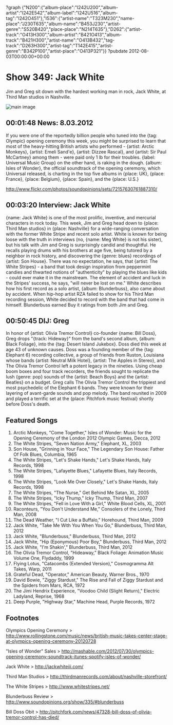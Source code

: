?graph {"N200":{"album-place":"I242U200","album-artist":"I242E542","album-label":"I242U516","album-tag":"I242O451"},"I536":{"artist-name":"T323M230","name-place":"J230T635","album-name":"B453J230","artist-genre":"S520B420","place-place":"N214T635"},"D262":{"artist-track":"O413H300","album-artist":"B421O413","album-track":"B421H300","artist-name":"O413B432","tag-track":"D263H300","artist-tag":"T142E415","artist-genre":"B342P100","artist-place":"O413P321"}}
?pubdate 2012-08-03T00:00:00+00:00

# Show 349: Jack White
Jim and Greg sit down with the hardest working man in rock, Jack White, at Third Man studios in Nashville.

![main image](http://static.soundopinions.org/images/2012/jackwhite.jpg)

## 00:01:48 News: 8.03.2012
If you were one of the reportedly billion people who tuned into the {tag: Olympic} opening ceremony  this week, you might be surprised to learn that most of the heavy-hitting British artists who performed - {artist: Arctic Monkeys}, {artist: Emeli Sand'e}, {artist: Dizzee Rascal}, and {artist: Sir Paul McCartney} among them - were paid only 1 lb for their troubles. {label: Universal Music Group} on the other hand, is raking in the dough. {album: Isles of Wonder}, the official soundtrack of the opening ceremony, which Universal released, is charting in the top five albums in {place: UK}, {place: France}, {place: Belgium}, {place: Spain}, and the {place: U.S.}

http://www.flickr.com/photos/soundopinions/sets/72157630761887310/

## 00:03:20 Interview: Jack White
{name: Jack White} is one of the most prolific, inventive, and mercurial characters in rock today. This week, Jim and Greg head down to {place: Third Man studios} in {place: Nashville} for a wide-ranging conversation with the former White Stripe and recent solo artist. White is known for being loose with the truth in interviews (no, {name: Meg White} is not his sister), but his talk with Jim and Greg is surprisingly candid and thoughtful. He recalls playing drums with his brothers at age five, being tutored by a neighbor in rock history, and discovering the {genre: blues} recordings of {artist: Son House}. There was no expectation, he says, that {artist: The White Stripes} - a band that took design inspiration from peppermint candies and thwarted notions of "authenticity" by playing the blues like kids - could ever make it in the mainstream. The element of accident and luck in the Stripes' success, he says, "will never be lost on me." White describes how his first record as a solo artist, {album: Blunderbuss}, also came about by accident. When hip-hop artist RZA failed to show for his Third Man recording session, White decided to record with the band that had come in himself. Blunderbuss earned Buy it ratings from both Jim and Greg.

## 00:50:45 DIJ: Greg
In honor of {artist: Olivia Tremor Control} co-founder {name: Bill Doss}, Greg drops "{track: Hideway}" from the band's second album, {album: Black Foliage}, into the {tag: Desert Island Jukebox}. Doss died this week at age 43 of unknown causes. Doss was a founding member of the {tag: Elephant 6} recording collective, a group of friends from Ruston, Louisiana whose bands {artist: Neutral Milk Hotel}, {artist: The Apples in Stereo}, and The Olivia Tremor Control left a potent legacy in the nineties. Using cheap boom boxes and four track recorders, the friends sought to replicate the lush {genre: pop} sounds of the {artist: Beach Boys} and the {artist: Beatles} on a budget. Greg calls The Olivia Tremor Control the trippiest and most psychedelic of the Elephant 6 bands. They were known for their layering of avant-garde sounds and pop melody. The band reunited in 2009 and played a terrific set at the {place: Pitchfork music festival} shortly before Doss's death.

## Featured Songs
1. Arctic Monkeys, "Come Together," Isles of Wonder: Music for the Opening Ceremony of the London 2012 Olympic Games, Decca, 2012
2. The White Stripes, "Seven Nation Army," Elephant, XL, 2003
3. Son House, "Grinning in Your Face," The Legendary Son House: Father Of Folk Blues, Columbia, 1965
4. The White Stripes, "Let's Shake Hands," Let's Shake Hands, Italy Records, 1998
5. The White Stripes, "Lafayette Blues," Lafayette Blues, Italy Records, 1998
6. The White Stripes, "Look Me Over Closely," Let's Shake Hands, Italy Records, 1998
7. The White Stripes, "The Nurse," Get Behind Me Satan, XL, 2005
8. The White Stripes, "Icky Thump," Icky Thump, Third Man, 2007
9. The White Stripes, "Fell in Love With a Girl," White Blood Cells, XL, 2001
10. Raconteurs, "You Don't Understand Me," Consolers of the Lonely, Third Man, 2008
11. The Dead Weather, "I Cut Like a Buffalo," Horehound, Third Man, 2009
12. Jack White, "Take Me With You When You Go," Blunderbuss, Third Man, 2012
13. Jack White, "Blunderbuss," Blunderbuss, Third Man, 2012
14. Jack White, "Hip (Eponymous) Poor Boy," Blunderbuss, Third Man, 2012
15. Jack White, "I'm Shakin'," Blunderbuss, Third Man, 2012
16. The Olivia Tremor Control, "Hideaway," Black Foliage: Animation Music Volume One, Flydaddy, 1999
17. Flying Lotus, "Catacombs (Extended Version)," Cosmogramma Alt Takes, Warp, 2011
18. Grateful Dead, "Operator," American Beauty, Warner Bros., 1970
19. David Bowie, "Ziggy Stardust," The Rise and Fall of Ziggy Stardust and the Spiders from Mars, RCA, 1972
20. The Jimi Hendrix Experience, "Voodoo Child (Slight Return)," Electric Ladyland, Reprise, 1968
21. Deep Purple, "Highway Star," Machine Head, Purple Records, 1972

## Footnotes 

Olympics Opening Ceremony > http://www.rollingstone.com/music/news/british-music-takes-center-stage-at-olympics-opening-ceremony-20120728

"Isles of Wonder" Sales > http://mashable.com/2012/07/30/olympics-opening-ceremony-soundtrack-itunes-spotify-isles-of-wonder/

Jack White > http://jackwhiteiii.com/

Third Man Studios > http://thirdmanrecords.com/about/nashville-storefront/

The White Stripes > http://www.whitestripes.net/

Blunderbuss Review > http://www.soundopinions.org/show/335/#blunderbuss

Bill Doss Obit > http://pitchfork.com/news/47328-bill-doss-of-olivia-tremor-control-has-died/